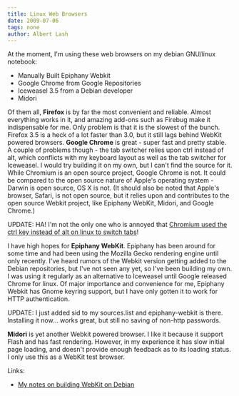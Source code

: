 ```yaml
---
title: Linux Web Browsers
date: 2009-07-06
tags: none
author: Albert Lash
---
```

At the moment, I'm using these web browsers on my debian GNU/linux notebook:

<ul><li>Manually Built Epiphany Webkit</li><li>Google Chrome from Google Repositories
</li><li>Iceweasel 3.5 from a Debian developer</li><li>Midori
</li></ul> Of them all, <b>Firefox</b> is by far the most convenient and reliable. Almost everything works in it, and amazing add-ons such as Firebug make it indispensable for me. Only problem is that it is the slowest of the bunch. Firefox 3.5 is a heck of a lot faster than 3.0, but it still lags behind WebKit powered browsers.
<b>
Google Chrome</b> is great - super fast and pretty stable. A couple of problems though - the tab switcher relies upon ctrl instead of alt, which conflicts with my keyboard layout as well as the tab switcher for Iceweasel. I would try building it on my own, but I can't find the source for it. While Chromium is an open source project, Google Chrome is not. It could be compared to the open source nature of Apple's operating system - Darwin is open source, OS X is not. (It should also be noted that Apple's browser, Safari, is not open source, but it relies upon and contributes to the open source Webkit project, like Epiphany WebKit, Midori, and Google Chrome.)

UPDATE: HA! I'm not the only one who is annoyed that <a href="http://code.google.com/p/chromium/issues/detail?id=13395">Chromium used the ctrl key instead of alt on linux to switch tabs</a>!

I have high hopes for <b>Epiphany WebKit</b>. Epiphany has been around for some time and had been using the Mozilla Gecko rendering engine until only recently. I've heard rumors of the Webkit version getting added to the Debian repositories, but I've not seen any yet, so I've been building my own. I was using it regularly as an alternative to Iceweasel until Google released Chrome for linux. Of major importance and convenience for me, Epiphany Webkit has Gnome keyring support, but I have only gotten it to work for HTTP authentication.

UPDATE: I just added sid to my sources.list and epiphany-webkit is there. Installing it now... works great, but still no saving of non-http passwords.

<b>Midori</b> is yet another Webkit powered browser. I like it because it support Flash and has fast rendering. However, in my experience it has slow initial page loading, and doesn't provide enough feedback as to its loading status. I only use this as a WebKit test browser.

Links:

<ul><li><a href="http://www.docunext.com/2009/03/building-webkit-svn-on-debian/">My notes on building WebKit on Debian</a>
</li></ul>

